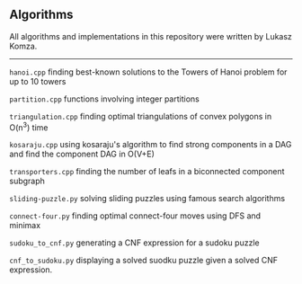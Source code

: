 ## Algorithms

All algorithms and implementations in this repository were written by Lukasz Komza.

------

`hanoi.cpp` finding best-known solutions to the Towers of Hanoi problem for up to 10 towers

`partition.cpp` functions involving integer partitions

`triangulation.cpp` finding optimal triangulations of convex polygons in O(n<sup>3</sup>) time

`kosaraju.cpp` using kosaraju's algorithm to find strong components in a DAG and find the component DAG in O(V+E)

`transporters.cpp` finding the number of leafs in a biconnected component subgraph

`sliding-puzzle.py` solving sliding puzzles using famous search algorithms

`connect-four.py` finding optimal connect-four moves using DFS and minimax

`sudoku_to_cnf.py` generating a CNF expression for a sudoku puzzle

`cnf_to_sudoku.py` displaying a solved suodku puzzle given a solved CNF expression.
